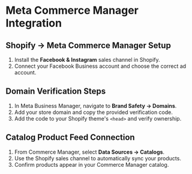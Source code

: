 # Meta Commerce Manager Integration

## Shopify → Meta Commerce Manager Setup
1. Install the **Facebook & Instagram** sales channel in Shopify.
2. Connect your Facebook Business account and choose the correct ad account.

## Domain Verification Steps
1. In Meta Business Manager, navigate to **Brand Safety → Domains**.
2. Add your store domain and copy the provided verification code.
3. Add the code to your Shopify theme's `<head>` and verify ownership.

## Catalog Product Feed Connection
1. From Commerce Manager, select **Data Sources → Catalogs**.
2. Use the Shopify sales channel to automatically sync your products.
3. Confirm products appear in your Commerce Manager catalog.
